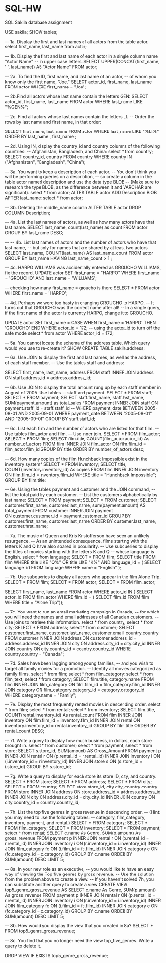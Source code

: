 # SQL-HW
SQL Sakila database assignment

USE sakila;
SHOW tables;

-- 1a. Display the first and last names of all actors from the table actor.
select first_name, last_name from actor;

-- 1b.  Display the first and last name of each actor in a single column name "Actor Name" 
-- in upper case letters. 
SELECT UPPER(CONCAT(first_name, ' ',  last_name)) AS "Actor Name" FROM actor;

-- 2a. To find the ID, first name, and last name of an actor, 
-- of whom you know only the first name, "Joe."
SELECT actor_id, first_name, last_name FROM actor WHERE first_name = "Joe";

-- 2b.Find all actors whose last name contain the letters GEN:
SELECT actor_id, first_name, last_name FROM actor WHERE last_name LIKE  "%GEN%";

-- 2c. Find all actors whose last names contain the letters LI. 
-- Order the rows by last name and first name, in that order:

SELECT first_name, last_name FROM actor WHERE last_name LIKE  "%LI%" 
ORDER BY last_name , first_name ;

-- 2d. Using IN, display the country_id and country columns of the following countries: 
-- Afghanistan, Bangladesh, and China:
select * from country;
SELECT country_id, country FROM country WHERE country IN ("Afghanistan", "Bangladesh", "China");

-- 3a. You want to keep a description of each actor. 
-- You don't think you will be performing queries on a description, 
-- so create a column in the table actor named description and use the data type BLOB 
-- (Make sure to research the type BLOB, as the difference between it and VARCHAR are significant).
select * from actor;
ALTER TABLE actor
ADD Description BlOB
AFTER last_name;
select * from actor;

-- 3b. Deleting the middle_name column
ALTER TABLE actor 
DROP COLUMN Description;

-- 4a. List the last names of actors, as well as how many actors have that last name.
SELECT last_name, count(last_name) as count FROM actor
GROUP BY last_name DESC;

-- -- 4b. List last names of actors and the number of actors who have that last name, 
-- but only for names that are shared by at least two actors
SELECT last_name, COUNT(last_name) AS last_name_count
FROM actor
GROUP BY last_name
HAVING last_name_count > 1 ;


-- 4c. HARPO WILLIAMS was accidentally entered  as GROUCHO WILLIAMS, fix the record.
UPDATE actor
SET first_name = "HARPO" 
WHERE first_name = 'GROUCHO' AND last_name = 'WILLIAMS';

-- checking how many first_name = groucho is there
SELECT * FROM actor WHERE first_name = 'HARPO';

-- 4d. Perhaps we were too hasty in changing GROUCHO to HARPO. 
-- It turns out that GROUCHO was the correct name after all! 
-- In a single query, if the first name of the actor is currently HARPO, change it to GROUCHO.

UPDATE actor
SET first_name = 
CASE 
WHEN first_name = 'HARPO' 
THEN 'GROUCHO'
END
WHERE actor_id = 172;
-- using the actor_id to turn off the safe mode
select * from actor WHERE actor_id = 172;


-- 5a. You cannot locate the schema of the address table. Which query would you use to re-create it?
SHOW CREATE TABLE sakila.address;

-- 6a. Use JOIN to display the first and last names, as well as the address, of each staff member. 
-- Use the tables staff and address:

SELECT first_name, last_name, address
FROM staff
INNER JOIN address
ON staff.address_id = address.address_id;

-- 6b. Use JOIN to display the total amount rung up by each staff member in August of 2005. Use tables 
-- staff and payment.
SELECT * FROM staff;
SELECT * FROM payment;
SELECT staff.first_name, staff.last_name, SUM(payment.amount) as total_sales
FROM payment
INNER JOIN staff
ON payment.staff_id = staff.staff_id
-- WHERE payment_date BETWEEN  2005-08-01 AND 2005-09-01
WHERE payment_date BETWEEN  "2005-08-01" AND "2005-09-01"
GROUP BY staff.staff_id;

-- 6c. List each film and the number of actors who are listed for that film. 
-- Use tables film_actor and film. 
-- Use inner join.
SELECT * FROM film_actor;
SELECT * FROM film;
SELECT  film.title, COUNT(film_actor.actor_id) As number_of_actors
FROM film 
INNER JOIN film_actor 
ON film.film_id = film_actor.film_id
GROUP BY title
ORDER BY number_of_actors desc;

-- 6d. How many copies of the film Hunchback Impossible exist in the inventory system?
SELECT * FROM inventory;
SELECT title, COUNT(inventory.inventory_id) As copies
FROM film 
INNER JOIN inventory  
ON film.film_id = inventory.film_id
WHERE title = "Hunchback Impossible";
GROUP BY film.title;

-- 6e. Using the tables payment and customer and the JOIN command, 
-- list the total paid by each customer. 
-- List the customers alphabetically by last name:
SELECT * FROM payment;
SELECT * FROM customer;
SELECT customer.first_name, customer.last_name, sum(payment.amount) AS total_payment 
FROM customer 
INNER JOIN payment  
ON customer.customer_id = payment.customer_id
GROUP BY customer.first_name, customer.last_name
ORDER BY customer.last_name, customer.first_name;

-- 7a. The music of Queen and Kris Kristofferson have seen an unlikely resurgence. 
-- As an unintended consequence, films starting with the letters K and Q have also soared in popularity.
-- Use subqueries to display the titles of movies starting with the letters K and Q 
-- whose language is English.
select * from language;
SELECT * FROM film;
SELECT title FROM film
WHERE title LIKE "Q%" OR title LIKE "K%"
	AND language_id = (
	SELECT language_id 
	FROM language
	WHERE name = "English" );
    
-- 7b. Use subqueries to display all actors who appear in the film Alone Trip.
SELECT * FROM film;
SELECT * FROM actor;
SELECT * FROM film_actor;

SELECT first_name, last_name FROM actor
WHERE actor_id IN (
	SELECT actor_id FROM film_actor 
    WHERE film_id = (
		SELECT film_id FROM film 
        WHERE title = "Alone Trip"));
        
-- 7c. You want to run an email marketing campaign in Canada, 
-- for which you will need the names and email addresses of all Canadian customers.
-- Use joins to retrieve this information.
select * from country;
select * from city;
SELECT * FROM address;
select * from customer;
SELECT customer.first_name, customer.last_name, customer.email, country.country
FROM customer
INNER JOIN address
    ON customer.address_id = address.address_id
INNER JOIN city
    ON address.city_id = city.city_id
INNER JOIN country
    ON city.country_id = country.country_id
WHERE country.country = "Canada";

-- 7d. Sales have been lagging among young families, 
-- and you wish to target all family movies for a promotion. 
-- Identify all movies categorized as family films.
select * from film;
select * from film_category;
select * from film_text;
select * from category;
SELECT film.title, category.name
FROM film
INNER JOIN film_category
    ON film.film_id = film_category.film_id
INNER JOIN category
    ON film_category.category_id = category.category_id
WHERE category.name = "Family";

-- 7e. Display the most frequently rented movies in descending order.
select * from film;
select * from rental;
select * from inventory;
SELECT film.title, COUNT(rental.inventory_id) As rental_count
FROM film
INNER JOIN inventory
    ON film.film_id = inventory.film_id
INNER JOIN rental
    ON inventory.inventory_id = rental.inventory_id
GROUP BY film.title
ORDER BY rental_count DESC;

-- 7f. Write a query to display how much business, in dollars, each store brought in.
select * from customer;
select * from payment;
select * from store;
SELECT s.store_id, SUM(amount) AS Gross_Amount
FROM payment p
INNER JOIN rental r
ON (p.rental_id = r.rental_id)
INNER JOIN inventory i
ON (i.inventory_id = r.inventory_id)
INNER JOIN store s
ON (s.store_id = i.store_id)
GROUP BY s.store_id;

-- 7g. Write a query to display for each store its store ID, city, and country.
SELECT * FROM store;
SELECT * FROM address;
SELECT * FROM city;
SELECT * FROM country;
SELECT store.store_id, city.city, country.country
FROM store
INNER JOIN address
ON store.address_id = address.address_id
INNER JOIN city 
ON address.city_id = city.city_id
INNER JOIN country 
ON city.country_id = country.country_id;

-- 7h. List the top five genres in gross revenue in descending order. 
-- (Hint: you may need to use the following tables:
-- category, film_category, inventory, payment, and rental.)
SELECT * FROM category;
SELECT * FROM film_category;
SELECT * FROM inventory;
SELECT * FROM payment;
select * from rental;
SELECT c.name As Genre, SUM(p.amount) As gross_revenue
FROM payment p
INNER JOIN rental r
ON (p.rental_id = r.rental_id)
INNER JOIN inventory i
ON (r.inventory_id = i.inventory_id)
INNER JOIN film_category fc
ON (i.film_id = fc.film_id)
INNER JOIN category c
ON (fc.category_id = c.category_id)
GROUP BY c.name
ORDER BY SUM(amount) DESC
LIMIT 5;

-- 8a. In your new role as an executive, 
-- you would like to have an easy way of viewing the Top five genres by gross revenue.
-- Use the solution from the problem above to create a view. 
-- If you haven't solved 7h, you can substitute another query to create a view
CREATE VIEW top5_genre_gross_revenue AS
SELECT c.name As Genre, SUM(p.amount) As gross_revenue
FROM payment p
INNER JOIN rental r
ON (p.rental_id = r.rental_id)
INNER JOIN inventory i
ON (r.inventory_id = i.inventory_id)
INNER JOIN film_category fc
ON (i.film_id = fc.film_id)
INNER JOIN category c
ON (fc.category_id = c.category_id)
GROUP BY c.name
ORDER BY SUM(amount) DESC
LIMIT 5;

-- 8b. How would you display the view that you created in 8a?
SELECT * FROM top5_genre_gross_revenue;

-- 8c. You find that you no longer need the view top_five_genres. Write a query to delete it.

DROP VIEW IF EXISTS top5_genre_gross_revenue;

